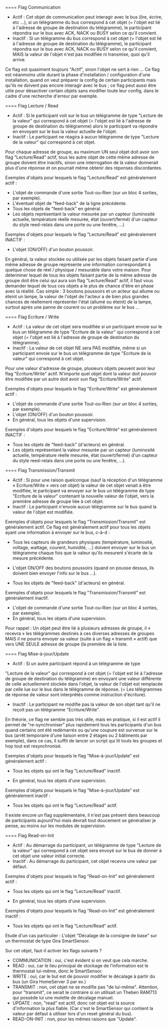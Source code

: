 ==== Flag Communication

* Actif : Cet objet de communication peut interagir avec le bus (lire,
écrire, etc ...), si un télégramme du bus correspond à cet objet (=
l'objet est lié à l'adresse de groupe de destination du télégramme),
le participant répondra sur le bus avec ACK, NACK ou BUSY selon ce
qu'il convient.
* Inactif : Si un télégramme du bus correspond à cet objet (= l'objet
est lié à l'adresse de groupe de destination du télégramme), le
participant répondra sur le bus avec ACK, NACK ou BUSY selon ce qu'il
convient, MAIS la valeur de l'objet n'est pas modifiée ni transmise,
quoi qu'il arrive.

Ce flag est quasiment toujours "Actif", sinon l'objet ne sert à
rien ...
Ce flag est néanmoins utile durant la phase d'installation /
configuration d'une installation, quand on veut préparer la config de
certain participants mais qu'ils ne doivent pas encore interagir avec
le bus ; ce flag peut aussi être utile pour désactiver certain objets
sans modifier toute leur config, dans le cadre d'une recherche
d'erreur par exemple.


==== Flag  Lecture / Read

* Actif : Si le participant voit sur le bus un télégramme de type
"Lecture de la valeur" qui correspond à cet objet (= l'objet est lié à
l'adresse de groupe de destination du télégramme) alors le participant
va répondre en envoyant sur le bus la valeur actuelle de l'objet.
* Inactif : Le participant ne réagira à aucun télégramme de type
"Lecture de la valeur" qui correspond à cet objet.

Pour chaque adresse de groupe, au maximum UN seul objet doit avoir son
flag "Lecture/Read" actif, tous les autre objet de cette même adresse
de groupe doivent être inactifs, sinon une interrogation de la valeur
donnerait plus d'une réponse et on pourrait même obtenir des réponses
discordantes.

Exemples d'objets pour lesquels le flag "Lecture/Read" est
généralement actif :
* L'objet de commande d'une sortie Tout-ou-Rien (sur un bloc 4
sorties, par exemple).
* L'éventuel objet de "feed-back" de la ligne précédente.
* Tous les objets de "feed-back" en général.
* Les objets représentant la valeur mesurée par un capteur (luminosité
actuelle, température réelle mesurée, état (ouvert/fermé) d'un capteur
du style reed-relais dans une porte ou une fenêtre, ...)

Exemples d'objets pour lesquels le flag "Lecture/Read" est
généralement INACTIF :
* L'objet (ON/OFF) d'un bouton poussoir.

En général, la valeur stockée ou utilisée par les objets faisant
partie d'une même adresse de groupe représente une information
correspondant à quelque chose de réel / physique / mesurable dans
votre maison.
Pour déterminer lequel de tous les objets faisant partie de la même
adresse de groupe doit être celui qui aura son flag "Lecture/Read"
actif, il faut vous demander lequel de tous ces objets a le plus de
chance d'être en phase avec la réalité.
Cas simple : 3 boutons poussoirs et un acteur qui allume ou éteint un
lampe, la valeur de l'objet de l'acteur a de bien plus grandes chances
de réellement représenter l'état (allumé ou éteint) de la lampe,
surtout après une panne de courent ou un problème sur le bus ...


==== Flag  Ecriture / Write

* Actif : La valeur de cet objet sera modifiée si un participant
envoie sur le bus un télégramme de type "Ecriture de la valeur" qui
correspond à cet objet (= l'objet est lié à l'adresse de groupe de
destination du télégramme).
* Inactif : La valeur de cet objet NE sera PAS modifiée, même si un
participant envoie sur le bus un télégramme de type "Ecriture de la
valeur" qui correspond à cet objet.


Pour une valeur d'adresse de groupe, plusieurs objets peuvent avoir
leur flag "Ecriture/Write" actif.
N'importe quel objet dont la valeur doit pouvoir être modifiée par un
autre doit avoir sun flag "Ecriture/Write" actif.

Exemples d'objets pour lesquels le flag "Ecriture/Write" est
généralement actif :
* L'objet de commande d'une sortie Tout-ou-Rien (sur un bloc 4
sorties, par exemple).
* L'objet (ON/OFF) d'un bouton poussoir.
* En général, tous les objets d'une supervision.

Exemples d'objets pour lesquels le flag "Ecriture/Write" est
généralement INACTIF :
* Tous les objets de "feed-back" (d'acteurs) en général.
* Les objets représentant la valeur mesurée par un capteur (luminosité
actuelle, température réelle mesurée, état (ouvert/fermé) d'un capteur
du style reed-relais dans une porte ou une fenêtre, ...).



==== Flag  Transmission/Transmit

* Actif : Si pour une raison quelconque (sauf la réception d'un
télégramme « Ecriture/Write » vers cet objet) la valeur de cet objet
venait à être modifiée, le participant va envoyer sur le bus un
télégramme de type "Ecriture de la valeur" contenant la nouvelle
valeur de l'objet, vers la première adresse de groupe liée à cet
objet.
* Inactif : Le participant n'envoie aucun télégramme sur le bus quand
la valeur de l'objet est modifiée.

Exemples d'objets pour lesquels le flag "Transmission/Transmit" est
généralement actif.
Ce flag est généralement actif pour tous les objets ayant une
information à envoyer sur le bus, c-à-d :
* Tous les capteurs de grandeurs physiques (température, luminosité,
voltage, wattage, courent, humidité, ...) doivent envoyer sur le bus un
télégramme chaque fois que la valeur qu'ils mesurent s'écarte de la
mesure précédente.
* L'objet ON/OFF des boutons poussoirs (quand on pousse dessus, ils
doivent bien envoyer l'info sur le bus ...).

* Tous les objets de "feed-back" (d'acteurs) en général.

Exemples d'objets pour lesquels le flag "Transmission/Transmit" est
généralement inactif.

* L'objet de commande d'une sortie Tout-ou-Rien (sur un bloc 4
sorties, par exemple).
* En général, tous les objets d'une supervision.


Pour rappel : Un objet peut être lié à plusieurs adresses de groupe,
il « recevra » les télégrammes destinés à ces diverses adresses de
groupes MAIS il ne pourra envoyer sa valeur (suite à un flag «
transmit » actif) que vers UNE SEULE adresse de groupe (la première de
la liste.


==== Flag  Mise-à-jour/Update

* Actif : Si un autre participant répond à un télégramme de type

"Lecture de la valeur" qui correspond à cet objet (= l'objet est lié à
l'adresse de groupe de destination du télégramme) en envoyant une
valeur différente de celle actuellement stockée dans l'objet, la
valeur de l'objet est remplacée par celle lue sur le bus dans le
télégramme de réponse. (= Les télégrammes de réponse de valeur sont
interprétés comme instruction d'écriture).
* Inactif : Le participant ne modifie pas la valeur de son objet tant
qu'il ne reçoit pas un télégramme "Ecriture/Write".

En théorie, ce flag ne semble pas très utile, mais en pratique, si il
est actif il permet de "re-synchroniser" plus rapidement tous les
participants d'un bus quand certains ont été redémarrés ou qu'une
coupure est survenue sur le bus (arrêt temporaire d'une liaison entre
2 étages ou 2 bâtiments par exemple), dans ce cas, il suffit de lancer
un script qui lit touts les groupes et hop tout est resynchronisé.

Exemples d'objets pour lesquels le flag "Mise-à-jour/Update" est
généralement actif :
* Tous les objets qui ont le flag "Lecture/Read" inactif.

* En général, tous les objets d'une supervision.

Exemples d'objets pour lesquels le flag "Mise-à-jour/Update" est
généralement inactif :
* Tous les objets qui ont le flag "Lecture/Read" actif.

Il existe encore un flag supplémentaire, il n'est pas présent dans
beaucoup de participants aujourd'hui mais devrait tout doucement se
généraliser je pense, au moins sur les modules de supervision.

==== Flag Read-on-Init

* Actif : Au démarrage du participant, un télégramme de type "Lecture
de la valeur" qui correspond à cet objet sera envoyé sur le bus de
donner à cet objet une valeur initial correcte.
* Inactif : Au démarrage du participant, cet objet recevra une valeur
par défaut.


Exemples d'objets pour lesquels le flag "Read-on-Init" est
généralement actif :
* Tous les objets qui ont le flag "Lecture/Read" inactif.

* En général, tous les objets d'une supervision.

Exemples d'objets pour lesquels le flag "Read-on-Init" est
généralement inactif :
* Tous les objets qui ont le flag "Lecture/Read" actif.

Etude d'un cas particulier : L'objet "Décalage de la consigne de base"
sur un thermostat de type Gira SmartSensor.

Sur cet objet, faut-il activer les flags suivants ?

* COMMUNICATION : oui, c'est évident si on veut que cela marche.
* READ : oui, car le lieu principal de stockage de l'information est
le thermostat lui-même, donc le SmartSensor.
* WRITE : oui, car le but est de pouvoir modifier le décalage à partir
du bus (un Gira HomeServer 3 par ex.)
* TRANSMIT : non, cet objet ne se modifie pas "de lui-même".
Attention, pour "transmit", ce serait le contraire si on utilisait un
Theben RAM713 qui possède lui une molette de décalage manuel.
* UPDATE : non, "read" est actif, donc cet objet est la source
d'information la plus fiable.
(Car c'est le SmartSensor qui contient la valeur par défaut à utiliser
lors d'un reset général du bus).
* READ-ON-INIT : non, pour les mêmes raisons que "Update".
